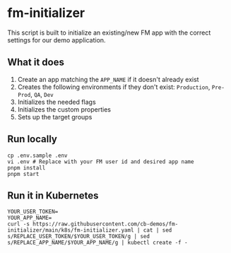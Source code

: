 # fm-initializer

This script is built to initialize an existing/new FM app with the correct settings for our demo application.

## What it does

1. Create an app matching the `APP_NAME` if it doesn't already exist
2. Creates the following environments if they don't exist: `Production`, `Pre-Prod`, `QA`, `Dev`
3. Initializes the needed flags
4. Initializes the custom properties
5. Sets up the target groups

## Run locally

```shell
cp .env.sample .env
vi .env # Replace with your FM user id and desired app name
pnpm install
pnpm start
```

## Run it in Kubernetes

```shell
YOUR_USER_TOKEN=
YOUR_APP_NAME=
curl -s https://raw.githubusercontent.com/cb-demos/fm-initializer/main/k8s/fm-initializer.yaml | cat | sed s/REPLACE_USER_TOKEN/$YOUR_USER_TOKEN/g | sed s/REPLACE_APP_NAME/$YOUR_APP_NAME/g | kubectl create -f -
```
